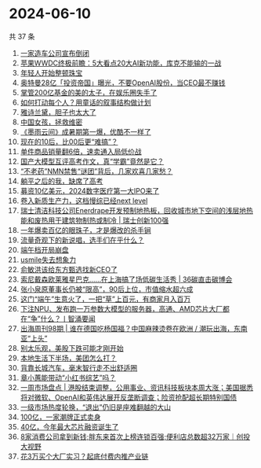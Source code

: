 # 2024-06-10

共 37 条

<!-- BEGIN 36KR -->
<!-- 最后更新时间 2024-06-10 19:00:59 +0800 -->
1. [一家造车公司宣布倒闭](https://36kr.com/p/2812332655282690)
1. [苹果WWDC终极前瞻：5大看点20大AI新功能，库克不能输的一战](https://36kr.com/p/2813525801961731)
1. [年轻人开始整顿珠宝](https://36kr.com/p/2812524481808896)
1. [奥特曼28亿「投资帝国」曝光，不要OpenAI股份，当CEO最不赚钱](https://36kr.com/p/2812086454454792)
1. [掌管200亿基金的美的太子，在娱乐圈失手了](https://36kr.com/p/2812004775397636)
1. [如何打动每个人？用童话的叙事结构做计划](https://36kr.com/p/2544442856417029)
1. [雅诗兰黛，胆子也太大了](https://36kr.com/p/2813529657428231)
1. [中国女孩，拯救维密](https://36kr.com/p/2811943804836741)
1. [《墨雨云间》成暑期第一爆，优酷不一样了](https://36kr.com/p/2812602861160960)
1. [现在的10后，比00后更“难搞”？](https://36kr.com/p/2812441947802118)
1. [单件商品销量翻6倍，速卖通入局低价战](https://36kr.com/p/2812221485254912)
1. [国产大模型互评高考作文，真“学霸”竟然是它？](https://36kr.com/p/2812103424035080)
1. [“不老药”NMN禁售“谜团”背后，几家欢喜几家愁？](https://36kr.com/p/2812003242498946)
1. [躺平之后的我，缺席了高考](https://36kr.com/p/2812517169531398)
1. [募资10亿美元，2024数字医疗第一大IPO来了](https://36kr.com/p/2813241261574407)
1. [卷入新质生产力，这档慢综已经next level](https://36kr.com/p/2811966857283843)
1. [瑞士清洁科技公司Enerdrape开发预制地热板，回收城市地下空间的浅层地热能和废热用于建筑物制热或制冷 | 瑞士创新100强](https://36kr.com/p/2813272185445255)
1. [一年爆卖百亿的眼珠子，才是爆改的杀手锏](https://36kr.com/p/2811247802063745)
1. [流量奇观下的新说唱，选手们在乎什么？](https://36kr.com/p/2809781458504193)
1. [端午档开局崩盘](https://36kr.com/p/2811280681601282)
1. [usmile失去想象力](https://36kr.com/p/2809782080932100)
1. [俞敏洪该给东方甄选找新CEO了](https://36kr.com/p/2812102910888454)
1. [索尼戴森欧莱雅星巴克……在上海搞了场低碳生活秀 | 36碳直击碳博会](https://36kr.com/p/2809151144577288)
1. [张小泉原董事长仍被“限高”，90后上位，市值缩水超六成](https://36kr.com/p/2809940172642688)
1. [这门“端午”生意火了，一把“草”上百元，有商家月入百万](https://36kr.com/p/2811112411859206)
1. [下注NPU、发布跑一万参数大模型的服务器，高通、AMD芯片大厂都在“争”什么？丨智涌要闻](https://36kr.com/p/2809398702885377)
1. [出海周刊98期 | 谁在德国吃杨国福？中国麻辣烫卷在欧洲 / 潮玩出海，东南亚“上头”](https://36kr.com/p/2809574114937092)
1. [别太乐观，美股下跌可能才刚开始](https://36kr.com/p/2810638330562824)
1. [本地生活下半场，美团怎么打？](https://36kr.com/p/2810891621517827)
1. [背靠长城汽车，毫末智行走不出舒适圈](https://36kr.com/p/2810538363816201)
1. [章小蕙能带动“小红书综艺”吗？](https://36kr.com/p/2811279938816261)
1. [一周市场盘点 | 港股结束调整，公用事业、资讯科技板块本周大涨；美国据悉将对微软、OpenAI和英伟达展开反垄断调查；险资抢配超长期特别国债](https://36kr.com/p/2810982058396163)
1. [一级市场热度轮换，“退出”仍旧是座难翻越的大山](https://36kr.com/p/2810872646683142)
1. [100亿，一家潮牌正式卖身](https://36kr.com/p/2810858647685637)
1. [40亿，今年最大芯片融资诞生了](https://36kr.com/p/2810686216407299)
1. [8家消费公司拿到新钱;胖东来首次上榜连锁百强;便利店总数超32万家｜创投大视野](https://36kr.com/p/2809828024961539)
1. [花3万买个大厂实习？起底付费内推产业链](https://36kr.com/p/2810592856459781)
<!-- END 36KR -->
